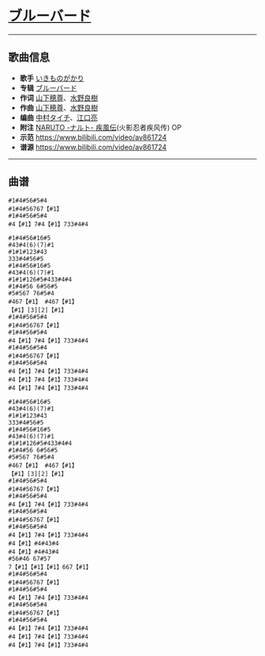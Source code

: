 # [ブルーバード](https://bgm.tv/ep/17717)

---

## 歌曲信息

- **歌手** [いきものがかり](https://bgm.tv/person/10598)
- **专辑** [ブルーバード](https://bgm.tv/subject/2745)
- **作词** [山下穂尊](https://bgm.tv/person/10901)、[水野良樹](https://bgm.tv/person/10900)
- **作曲** [山下穂尊](https://bgm.tv/person/10901)、[水野良樹](https://bgm.tv/person/10900)
- **编曲** [中村タイチ](https://bgm.tv/person/14978)、[江口亮](https://bgm.tv/person/10574)
- **附注** [NARUTO -ナルト- 疾風伝](https://bgm.tv/subject/2782)(火影忍者疾风传) OP
- **示范** https://www.bilibili.com/video/av861724
- **谱源** https://www.bilibili.com/video/av861724

---

## 曲谱

```
#1#4#56#5#4
#1#4#56767【#1】
#1#4#56#5#4
#4【#1】7#4【#1】733#4#4

#1#4#56#16#5
#43#4(6)(7)#1
#1#1#123#43
333#4#56#5
#1#4#56#16#5
#43#4(6)(7)#1
#1#1#126#5#433#4#4
#1#4#56 6#56#5
#5#567 76#5#4
#467【#1】 #467【#1】
【#1】[3][2]【#1】 
#1#4#56#5#4
#1#4#56767【#1】
#1#4#56#5#4
#4【#1】7#4【#1】733#4#4
#1#4#56#5#4
#1#4#56767【#1】
#1#4#56#5#4
#4【#1】7#4【#1】733#4#4
#4【#1】7#4【#1】733#4#4
#4【#1】7#4【#1】733#4#4

#1#4#56#16#5
#43#4(6)(7)#1
#1#1#123#43
333#4#56#5
#1#4#56#16#5
#43#4(6)(7)#1
#1#1#126#5#433#4#4
#1#4#56 6#56#5
#5#567 76#5#4
#467【#1】 #467【#1】
【#1】[3][2]【#1】
#1#4#56#5#4
#1#4#56767【#1】
#1#4#56#5#4
#4【#1】7#4【#1】733#4#4
#1#4#56#5#4
#1#4#56767【#1】
#1#4#56#5#4
#4【#1】7#4【#1】733#4#4
#4【#1】#4#43#4
#4【#1】#4#43#4
#56#46 67#57
7【#1】【#1】【#1】667【#1】
#1#4#56#5#4
#1#4#56767【#1】
#1#4#56#5#4
#4【#1】7#4【#1】733#4#4
#1#4#56#5#4
#1#4#56767【#1】
#1#4#56#5#4
#4【#1】7#4【#1】733#4#4
#4【#1】7#4【#1】733#4#4
#4【#1】7#4【#1】733#4#4
```

